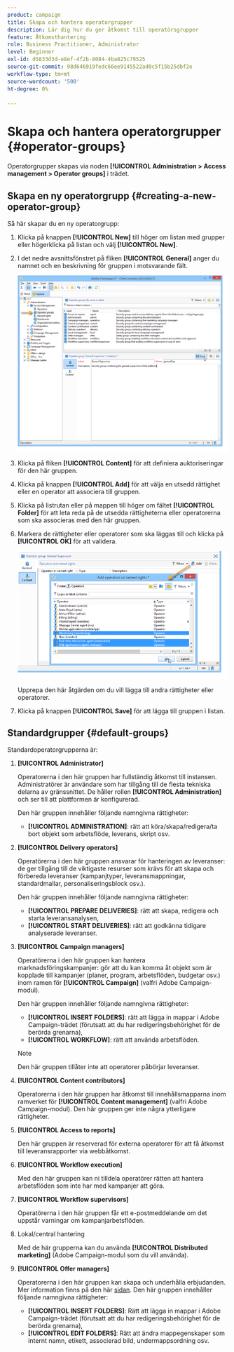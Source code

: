 ```yaml
---
product: campaign
title: Skapa och hantera operatorgrupper
description: Lär dig hur du ger åtkomst till operatörsgrupper
feature: Åtkomsthantering
role: Business Practitioner, Administrator
level: Beginner
exl-id: d5833d3d-e8ef-4f2b-8084-4ba825c79525
source-git-commit: 98d646919fedc66ee9145522ad0c5f15b25dbf2e
workflow-type: tm+mt
source-wordcount: '500'
ht-degree: 0%

---
```


# Skapa och hantera operatorgrupper {#operator-groups}

Operatorgrupper skapas via noden **[!UICONTROL Administration > Access management > Operator groups]** i trädet.

## Skapa en ny operatorgrupp {#creating-a-new-operator-group}

Så här skapar du en ny operatorgrupp:

1. Klicka på knappen **[!UICONTROL New]** till höger om listan med grupper eller högerklicka på listan och välj **[!UICONTROL New]**.
1. I det nedre avsnittsfönstret på fliken **[!UICONTROL General]** anger du namnet och en beskrivning för gruppen i motsvarande fält.

   ![](assets/s_ncs_user_create_operator_gp.png)

1. Klicka på fliken **[!UICONTROL Content]** för att definiera auktoriseringar för den här gruppen.
1. Klicka på knappen **[!UICONTROL Add]** för att välja en utsedd rättighet eller en operator att associera till gruppen.
1. Klicka på listrutan eller på mappen till höger om fältet **[!UICONTROL Folder]** för att leta reda på de utsedda rättigheterna eller operatorerna som ska associeras med den här gruppen.
1. Markera de rättigheter eller operatorer som ska läggas till och klicka på **[!UICONTROL OK]** för att validera.

   ![](assets/s_ncs_user_create_operator_gp03.png)

   Upprepa den här åtgärden om du vill lägga till andra rättigheter eller operatorer.

1. Klicka på knappen **[!UICONTROL Save]** för att lägga till gruppen i listan.

## Standardgrupper {#default-groups}

Standardoperatorgrupperna är:

1. **[!UICONTROL Administrator]**

   Operatorerna i den här gruppen har fullständig åtkomst till instansen. Administratörer är användare som har tillgång till de flesta tekniska delarna av gränssnittet. De håller rollen **[!UICONTROL Administration]** och ser till att plattformen är konfigurerad.

   Den här gruppen innehåller följande namngivna rättigheter:

   * **[!UICONTROL ADMINISTRATION]**: rätt att köra/skapa/redigera/ta bort objekt som arbetsflöde, leverans, skript osv.

1. **[!UICONTROL Delivery operators]**

   Operatörerna i den här gruppen ansvarar för hanteringen av leveranser: de ger tillgång till de viktigaste resurser som krävs för att skapa och förbereda leveranser (kampanjtyper, leveransmappningar, standardmallar, personaliseringsblock osv.).

   Den här gruppen innehåller följande namngivna rättigheter:

   * **[!UICONTROL PREPARE DELIVERIES]**: rätt att skapa, redigera och starta leveransanalysen,
   * **[!UICONTROL START DELIVERIES]**: rätt att godkänna tidigare analyserade leveranser.

1. **[!UICONTROL Campaign managers]**

   Operatörerna i den här gruppen kan hantera marknadsföringskampanjer: gör att du kan komma åt objekt som är kopplade till kampanjer (planer, program, arbetsflöden, budgetar osv.) inom ramen för **[!UICONTROL Campaign]** (valfri Adobe Campaign-modul).

   Den här gruppen innehåller följande namngivna rättigheter:

   * **[!UICONTROL INSERT FOLDERS]**: rätt att lägga in mappar i Adobe Campaign-trädet (förutsatt att du har redigeringsbehörighet för de berörda grenarna),
   * **[!UICONTROL WORKFLOW]**: rätt att använda arbetsflöden.
   >[!NOTE]
   >
   >Den här gruppen tillåter inte att operatorer påbörjar leveranser.

1. **[!UICONTROL Content contributors]**

   Operatorerna i den här gruppen har åtkomst till innehållsmapparna inom ramverket för **[!UICONTROL Content management]** (valfri Adobe Campaign-modul). Den här gruppen ger inte några ytterligare rättigheter.

1. **[!UICONTROL Access to reports]**

   Den här gruppen är reserverad för externa operatorer för att få åtkomst till leveransrapporter via webbåtkomst.

1. **[!UICONTROL Workflow execution]**

   Med den här gruppen kan ni tilldela operatörer rätten att hantera arbetsflöden som inte har med kampanjer att göra.

1. **[!UICONTROL Workflow supervisors]**

   Operatörerna i den här gruppen får ett e-postmeddelande om det uppstår varningar om kampanjarbetsflöden.

1. Lokal/central hantering

   Med de här grupperna kan du använda **[!UICONTROL Distributed marketing]** (Adobe Campaign-modul som du vill använda).

1. **[!UICONTROL Offer managers]**

   Operatorerna i den här gruppen kan skapa och underhålla erbjudanden. Mer information finns på den här [sidan](../../interaction/using/operator-profiles.md).
Den här gruppen innehåller följande namngivna rättigheter:

   * **[!UICONTROL INSERT FOLDERS]**: Rätt att lägga in mappar i Adobe Campaign-trädet (förutsatt att du har redigeringsbehörighet för de berörda grenarna),
   * **[!UICONTROL EDIT FOLDERS]**: Rätt att ändra mappegenskaper som internt namn, etikett, associerad bild, undermappsordning osv.
